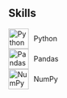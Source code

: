 ## Skills

<div style="display: flex; align-items: center;">
    <img src="https://img.icons8.com/color/48/000000/python.png" alt="Python Logo" width="40" height="40" style="margin-right: 10px;">
    <span>Python</span>
</div>

<div style="display: flex; align-items: center;">
    <img src="https://img.icons8.com/color/48/000000/pandas.png" alt="Pandas Logo" width="40" height="40" style="margin-right: 10px;">
    <span>Pandas</span>
</div>

<div style="display: flex; align-items: center;">
    <img src="https://img.icons8.com/color/48/000000/numpy.png" alt="NumPy Logo" width="40" height="40" style="margin-right: 10px;">
    <span>NumPy</span>
</div>

<div style="display: flex; align-items: center;">
    <img src="https://img.icons8.com/color/48/000000/matplotlib.png" alt="Matplotlib Logo" width="40" height="40" style="margin-right:
